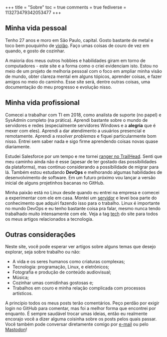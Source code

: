 +++
title = "Sobre"
toc = true
comments = true
fediverse = 113273479342053477
+++

## Minha vida pessoal

Tenho 27 anos e moro em São Paulo, capital. Gosto bastante de metal e toco bem pouquinho de [violão](https://www.youtube.com/watch?v=BgpF-5cEExs). Faço umas coisas de couro de vez em quando, e gosto de cozinhar.

A maioria dos meus outros hobbies e habilidades giram em torno de computadores - este site e a forma como o criei evidenciam isto. Estou no meio de um projeto de melhoria pessoal com o foco em ampliar minha visão de mundo, obter clareza mental em alguns tópicos, aprender coisas, e fazer amigos no meio do caminho. Esse site será, dentre outras coisas, uma documentação do meu progresso e evolução nisso.

## Minha vida profissional

Comecei a trabalhar com TI em 2018, como analista de suporte (no papel) e SysAdmin completo (na prática). Aprendi bastante sobre o mundo de servidores e redes (especialmente servidores Windows e a **alegria** que é mexer com eles). Aprendi a dar atendimento a usuários presencial e remotamente. Aprendi a *resolver problemas* e fiquei particularmente bom nisso. Entrei sem saber nada e sigo firme aprendendo coisas novas quase diariamente.

Estudei Salesforce por um tempo e me tornei [ranger no TrailHead](https://trailblazer.me/id/patrickcamillo). Senti que meu caminho ainda não é esse (apesar de ter gostado das possibilidades da plataforma), mas continuo considerando a possibilidade de migrar para lá. Também estou estudando **DevOps** e melhorando algumas habilidades de desenvolvimento de software. Em um futuro próximo vou lançar a versão inicial de alguns projetinhos bacanas no GitHub.

Minha paixão está no Linux desde quando eu entrei na empresa e comecei a experimentar com ele em casa. Montei um [servidor](/blog/servidor-em-casa) e levei boa parte do conhecimento que adquiri fazendo isso para o trabalho. Linux é importante no mundo DevOps e eu tenho bastante coisa pra falar, mesmo nunca tendo trabalhado muito intensamente com ele. Veja a tag [tech](/tags/tech) do site para todos os meus artigos relacionados a tecnologia.

## Outras considerações

Neste site, você pode esperar ver artigos sobre alguns temas que desejo explorar, seja sobre trabalho ou não:

- A vida e os seres humanos como criaturas complexas;
- Tecnologia: programação, Linux, e eletrônicos;
- Fotografia e produção de conteúdo audiovisual;
- Música;
- Cozinhar umas comidinhas gostosas e;
- Trabalhos em couro e minha relação complicada com processos artísticos.

A princípio todos os meus posts terão comentários. Peço perdão por exigir login no GitHub para comentar, mas foi a melhor forma que encontrei por enquanto. É sempre saudável trocar umas ideias, então eu realmente encorajo você a dizer alguma coisinha sobre os posts pelos quais passar. Você também pode conversar diretamente comigo por [e-mail](mailto:patrick.camillo@outlook.com) ou pelo [Mastodon](https://mastodon.social/@patrickcamillo)!